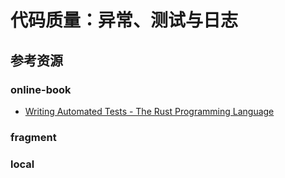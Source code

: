# 代码质量：异常、测试与日志

<!--ts-->


<!-- Created by https://github.com/ekalinin/github-markdown-toc -->
<!-- Added by: kuanhsiaokuo, at: Sun Jun 26 23:07:26 CST 2022 -->

<!--te-->

## 参考资源

### online-book

- [Writing Automated Tests - The Rust Programming Language](https://doc.rust-lang.org/book/ch11-00-testing.html)

### fragment

### local
